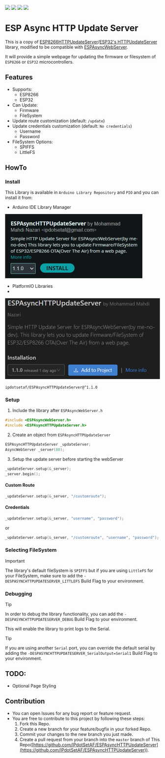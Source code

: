 <p align=left>
   <img src="https://img.shields.io/github/v/release/IPdotSetAF/ESPAsyncHTTPUpdateServer"/>
   <img src="https://img.shields.io/github/release-date/IPdotSetAF/ESPAsyncHTTPUpdateServer"/>
   <img src="https://img.shields.io/github/last-commit/IPdotSetAF/ESPAsyncHTTPUpdateServer"/>
   <img src="https://img.shields.io/github/license/IPdotSetAF/ESPAsyncHTTPUpdateServer"/>
   <!--<img src="https://img.shields.io/github/downloads/IPdotSetAF/ESPAsyncHTTPUpdateServer/total"/>-->
</p>

# ESP Async HTTP Update Server

This is a copy of [ESP8266HTTPUpdateServer](https://github.com/esp8266/Arduino/tree/master/libraries/ESP8266HTTPUpdateServer)/[ESP32's HTTPUpdateServer](https://github.com/espressif/arduino-esp32/tree/master/libraries/HTTPUpdateServer) library, modified to be compatible with [ESPAsyncWebServer](https://github.com/me-no-dev/ESPAsyncWebServer).

It will provide a simple webpage for updating the firmware or filesystem of `ESP8266` or `ESP32` microcontrollers.

## Features
- Supports:
    - ESP8266
    - ESP32
- Can Update:
    - Firmware
    - FileSystem
- Update route customization (default: `/update`)
- Update credentials customization (default: `No credentials`)
    - Username
    - Password
- FileSystem Options:
    - SPIFFS
    - LittleFS

## HowTo

### Install

This Library is available in `Arduino Library Repository` and `PIO` and you can install it from: 
- Arduino IDE Library Manager
  
![arduino library manager](image.png)

- PlatformIO Libraries
- 
![pltformio library](image-1.png)

`ipdotsetaf/ESPAsyncHTTPUpdateServer@^1.1.0`
### Setup
1. Include the library after `ESPAsyncWebServer.h`
``` C++
#include <ESPAsyncWebServer.h>
#include <ESPAsyncHTTPUpdateServer.h>
```
2. Create an object from `ESPAsyncHTTPUpdateServer`
``` C++
ESPAsyncHTTPUpdateServer _updateServer;
AsyncWebServer _server(80);
```
3. Setup the update server before starting the webServer
``` C++
_updateServer.setup(&_server);
_server.begin();
``` 
#### Custom Route
``` C++
_updateServer.setup(&_server, "/customroute");
```
#### Credentials
``` C++
_updateServer.setup(&_server, "username", "password");
```
or
``` C++
_updateServer.setup(&_server, "/customroute", "username", "password");
```

### Selecting FileSystem
> [!IMPORTANT]
> The library's default fileSystem is `SPIFFS` but if you are using `LittleFS` for your FileSystem, make sure to add the `-DESPASYNCHTTPUPDATESERVER_LITTLEFS` Build Flag to your environment.

### Debugging
> [!TIP]
> In order to debug the library functionality, you can add the `-DESPASYNCHTTPUPDATESERVER_DEBUG` Build Flag to your environment.
>
> This will enable the library to print logs to the Serial.

> [!TIP]
> If you are using another `Serial` port, you can override the default serial by adding the `-DESPASYNCHTTPUPDATESERVER_SerialOutput=Serial1` Build Flag to your environment.

## TODO:
- Optional Page Styling

## Contribution
- You can open Issues for any bug report or feature request.
- You are free to contribute to this project by following these steps:
   1. Fork this Repo.
   2. Create a new branch for your feature/bugfix in your forked Repo.
   3. Commit your changes to the new branch you just made.
   4. Create a pull request from your branch into the `master` branch of This Repo([https://github.com/IPdotSetAF/ESPAsyncHTTPUpdateServer](https://github.com/IPdotSetAF/ESPAsyncHTTPUpdateServer)).
